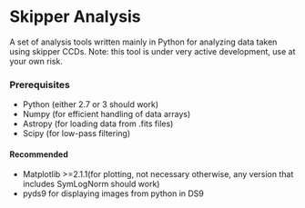# Skipper Analysis

A set of analysis tools written mainly in Python for analyzing data taken using skipper CCDs. Note: this tool is under very active development, use at your own risk.

### Prerequisites

* Python (either 2.7 or 3 should work)
* Numpy (for efficient handling of data arrays)
* Astropy (for loading data from .fits files)
* Scipy (for low-pass filtering)

#### Recommended

* Matplotlib >=2.1.1(for plotting, not necessary otherwise, any version that includes SymLogNorm should work)
* pyds9 for displaying images from python in DS9